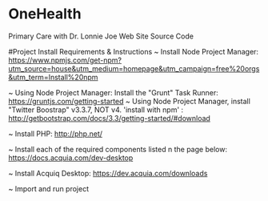# OneHealth
Primary Care with Dr. Lonnie Joe Web Site Source Code


#Project Install Requirements & Instructions
~ Install Node Project Manager: 
    https://www.npmjs.com/get-npm?utm_source=house&utm_medium=homepage&utm_campaign=free%20orgs&utm_term=Install%20npm

~ Using Node Project Manager: Install the "Grunt" Task Runner:
    https://gruntjs.com/getting-started
~ Using Node Project Manager, install "Twitter Boostrap" v3.3.7, NOT v4.
    'install with npm' : http://getbootstrap.com/docs/3.3/getting-started/#download

~ Install PHP:
    http://php.net/

~ Install each of the required components listed n the page below:
    https://docs.acquia.com/dev-desktop

~ Install Acquiq Desktop:
    https://dev.acquia.com/downloads

~ Import and run project